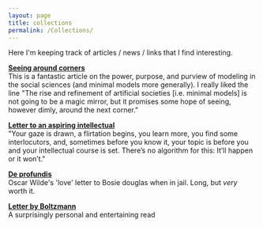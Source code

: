 ```yaml
---
layout: page
title: collections
permalink: /Collections/
---
```


Here I'm keeping track of articles / news / links that I find interesting.

[**Seeing around corners**](https://www.theatlantic.com/magazine/archive/2002/04/seeing-around-corners/302471/) <br/>
This is a fantastic article on the power, purpose, and purview of modeling in the social sciences (and minimal models more generally). I really liked the line "The rise and refinement of artificial societies [i.e. minimal models] is not going to be a magic mirror, but it promises some hope of seeing, however dimly, around the next corner."


[**Letter to an aspiring intellectual**](https://www.firstthings.com/article/2018/05/letter-to-an-aspiring-intellectual) <br/>
"Your gaze is drawn, a flirtation begins, you learn more, you find some interlocutors, and, sometimes before you know it, your topic is before you and your intellectual course is set. There’s no algorithm for this: It’ll happen or it won’t."


[**De profundis**](https://www.gutenberg.org/files/921/921-h/921-h.htm) <br/> Oscar Wilde's 'love' letter to Bosie douglas when in jail. Long, but _very_ worth it.

[**Letter by Boltzmann**](https://homepage.univie.ac.at/Walter.Kutschera/Boltzmann_Reise%20ins%20Eldorado_English%20translation.pdf) <br/> A surprisingly personal and entertaining read
